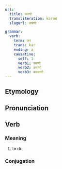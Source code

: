 ```yaml
---
url:
  title: करणो
  transliteration: karno
  slugurl: करणो

grammar: 
  verb:
    term: कर
    trans: kar
    ending: a
    causative:
      self: 1
      verb1: करणो
      verb2: कराणो
      verb3: करवाणो
---
```

## Etymology

## Pronunciation

## Verb
### Meaning
1. to do

### Conjugation
<verb-conj :grammar="grammar"></verb-conj>